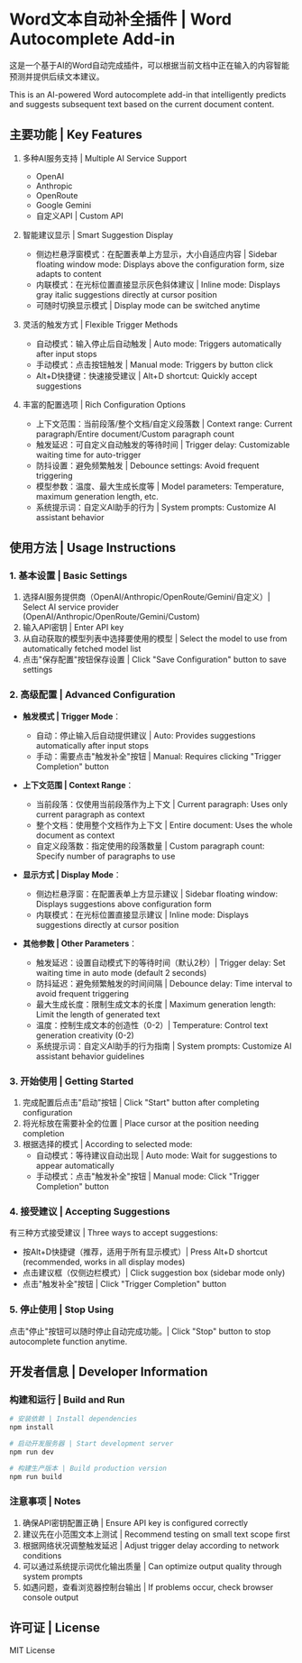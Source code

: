 # Word文本自动补全插件 | Word Autocomplete Add-in

这是一个基于AI的Word自动完成插件，可以根据当前文档中正在输入的内容智能预测并提供后续文本建议。

This is an AI-powered Word autocomplete add-in that intelligently predicts and suggests subsequent text based on the current document content.

## 主要功能 | Key Features

1. 多种AI服务支持 | Multiple AI Service Support
   - OpenAI
   - Anthropic
   - OpenRoute
   - Google Gemini
   - 自定义API | Custom API

2. 智能建议显示 | Smart Suggestion Display
   - 侧边栏悬浮窗模式：在配置表单上方显示，大小自适应内容 | Sidebar floating window mode: Displays above the configuration form, size adapts to content
   - 内联模式：在光标位置直接显示灰色斜体建议 | Inline mode: Displays gray italic suggestions directly at cursor position
   - 可随时切换显示模式 | Display mode can be switched anytime

3. 灵活的触发方式 | Flexible Trigger Methods
   - 自动模式：输入停止后自动触发 | Auto mode: Triggers automatically after input stops
   - 手动模式：点击按钮触发 | Manual mode: Triggers by button click
   - Alt+D快捷键：快速接受建议 | Alt+D shortcut: Quickly accept suggestions

4. 丰富的配置选项 | Rich Configuration Options
   - 上下文范围：当前段落/整个文档/自定义段落数 | Context range: Current paragraph/Entire document/Custom paragraph count
   - 触发延迟：可自定义自动触发的等待时间 | Trigger delay: Customizable waiting time for auto-trigger
   - 防抖设置：避免频繁触发 | Debounce settings: Avoid frequent triggering
   - 模型参数：温度、最大生成长度等 | Model parameters: Temperature, maximum generation length, etc.
   - 系统提示词：自定义AI助手的行为 | System prompts: Customize AI assistant behavior

## 使用方法 | Usage Instructions

### 1. 基本设置 | Basic Settings

1. 选择AI服务提供商（OpenAI/Anthropic/OpenRoute/Gemini/自定义）| Select AI service provider (OpenAI/Anthropic/OpenRoute/Gemini/Custom)
2. 输入API密钥 | Enter API key
3. 从自动获取的模型列表中选择要使用的模型 | Select the model to use from automatically fetched model list
4. 点击"保存配置"按钮保存设置 | Click "Save Configuration" button to save settings

### 2. 高级配置 | Advanced Configuration

- **触发模式 | Trigger Mode**：
  - 自动：停止输入后自动提供建议 | Auto: Provides suggestions automatically after input stops
  - 手动：需要点击"触发补全"按钮 | Manual: Requires clicking "Trigger Completion" button

- **上下文范围 | Context Range**：
  - 当前段落：仅使用当前段落作为上下文 | Current paragraph: Uses only current paragraph as context
  - 整个文档：使用整个文档作为上下文 | Entire document: Uses the whole document as context
  - 自定义段落数：指定使用的段落数量 | Custom paragraph count: Specify number of paragraphs to use

- **显示方式 | Display Mode**：
  - 侧边栏悬浮窗：在配置表单上方显示建议 | Sidebar floating window: Displays suggestions above configuration form
  - 内联模式：在光标位置直接显示建议 | Inline mode: Displays suggestions directly at cursor position

- **其他参数 | Other Parameters**：
  - 触发延迟：设置自动模式下的等待时间（默认2秒）| Trigger delay: Set waiting time in auto mode (default 2 seconds)
  - 防抖延迟：避免频繁触发的时间间隔 | Debounce delay: Time interval to avoid frequent triggering
  - 最大生成长度：限制生成文本的长度 | Maximum generation length: Limit the length of generated text
  - 温度：控制生成文本的创造性（0-2）| Temperature: Control text generation creativity (0-2)
  - 系统提示词：自定义AI助手的行为指南 | System prompts: Customize AI assistant behavior guidelines

### 3. 开始使用 | Getting Started

1. 完成配置后点击"启动"按钮 | Click "Start" button after completing configuration
2. 将光标放在需要补全的位置 | Place cursor at the position needing completion
3. 根据选择的模式 | According to selected mode:
   - 自动模式：等待建议自动出现 | Auto mode: Wait for suggestions to appear automatically
   - 手动模式：点击"触发补全"按钮 | Manual mode: Click "Trigger Completion" button

### 4. 接受建议 | Accepting Suggestions

有三种方式接受建议 | Three ways to accept suggestions:
- 按Alt+D快捷键（推荐，适用于所有显示模式）| Press Alt+D shortcut (recommended, works in all display modes)
- 点击建议框（仅侧边栏模式）| Click suggestion box (sidebar mode only)
- 点击"触发补全"按钮 | Click "Trigger Completion" button

### 5. 停止使用 | Stop Using

点击"停止"按钮可以随时停止自动完成功能。| Click "Stop" button to stop autocomplete function anytime.

## 开发者信息 | Developer Information

### 构建和运行 | Build and Run

```bash
# 安装依赖 | Install dependencies
npm install

# 启动开发服务器 | Start development server
npm run dev

# 构建生产版本 | Build production version
npm run build
```

### 注意事项 | Notes

1. 确保API密钥配置正确 | Ensure API key is configured correctly
2. 建议先在小范围文本上测试 | Recommend testing on small text scope first
3. 根据网络状况调整触发延迟 | Adjust trigger delay according to network conditions
4. 可以通过系统提示词优化输出质量 | Can optimize output quality through system prompts
5. 如遇问题，查看浏览器控制台输出 | If problems occur, check browser console output

## 许可证 | License

MIT License
